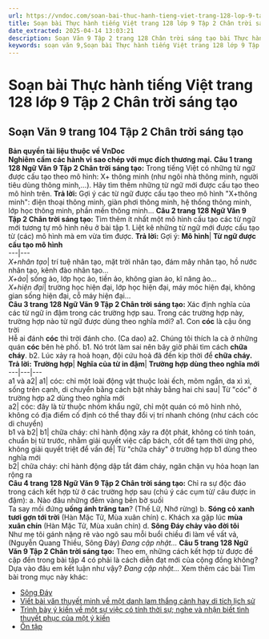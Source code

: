 ```yaml
---
url: https://vndoc.com/soan-bai-thuc-hanh-tieng-viet-trang-128-lop-9-tap-2-chan-troi-sang-tao-322299
title: Soạn bài Thực hành tiếng Việt trang 128 lớp 9 Tập 2 Chân trời sáng tạo - VnDoc.com
date_extracted: 2025-04-14 13:03:21
description: Soạn Văn 9 Tập 2 trang 128 Chân trời sáng tạo bài Thực hành tiếng Việt gồm phần trả lời chi tiết, đầy đủ, bám sát các câu hỏi, yêu cầu trong SGK (chỉ có trên VnDoc). Mời các bạn tham khảo.
keywords: soạn văn 9,Soạn bài Thực hành tiếng Việt trang 128 lớp 9 Tập 2 Chân trời sáng tạo,Soạn bài Thực hành tiếng Việt lớp 9 trang 128 Tập 2 Chân trời sáng tạo,Soạn văn 9 Tập 2 trang 128 Chân trời sáng tạo,Thực hành tiếng Việt trang 128 lớp 9 Tập 2 Chân trời sáng tạo,Thực hành tiếng Việt lớp 9 trang 128 Tập 2 Chân trời sáng tạo,văn 9,ngữ văn 9,soạn văn 9 Chân trời sáng tạo,soạn văn 9 tập 2,giải văn 9,soạn ngữ văn 9,giải ngữ văn 9,giải sgk ngữ văn 9
---
```


# Soạn bài Thực hành tiếng Việt trang 128 lớp 9 Tập 2 Chân trời sáng tạo
## **Soạn Văn 9 trang 104 Tập 2 Chân trời sáng tạo**
**Bản quyền tài liệu thuộc về VnDoc**  
**Nghiêm cấm các hành vi sao chép với mục đích thương mại.**
**Câu 1 trang 128 Ngữ Văn 9 Tập 2 Chân trời sáng tạo:** Trong tiếng Việt có những từ ngữ được cấu tạo theo mô hình: X+ thông minh \(như ngôi nhà thông minh, người tiêu dùng thông minh,...\). Hãy tìm thêm những từ ngữ mới được cấu tạo theo mô hình trên.
**Trả lời:**
Gợi ý các từ ngữ được cấu tạo theo mô hình "X+thông minh": điện thoại thông minh, giàn phơi thông minh, hệ thống thông minh, lớp học thông minh, phần mền thông minh...
**Câu 2 trang 128 Ngữ Văn 9 Tập 2 Chân trời sáng tạo:** Tìm thêm ít nhất một mô hình cấu tạo các từ ngữ mới tương tự mô hình nêu ở bài tập 1. Liệt kê những từ ngữ mới được cấu tạo từ \(các\) mô hình mà em vừa tìm được.
**Trả lời:**
Gợi ý:
**Mô hình**| **Từ ngữ được cấu tạo mô hình**  
---|---  
 _X+nhân tạo_|  trí tuệ nhân tạo, mặt trời nhân tạo, đám mây nhân tạo, hồ nước nhân tạo, kênh đào nhân tạo...  
_X+ảo_|  sống ảo, lớp học ảo, tiền ảo, không gian ảo, kĩ năng ảo...  
_X+hiện đại_|  trường học hiện đại, lớp học hiện đại, máy móc hiện đại, không gian sống hiện đại, cỗ máy hiện đại...  
**Câu 3 trang 128 Ngữ Văn 9 Tập 2 Chân trời sáng tạo:** Xác định nghĩa của các từ ngữ in đậm trong các trường hợp sau. Trong các trường hợp này, trường hợp nào từ ngữ được dùng theo nghĩa mới?
a1. Con **cóc** là cậu ông trời  
Hễ ai đánh **cóc** thì trời đánh cho.
\(Ca dao\)
a2. Chúng tôi thích la cà ở những quán **cóc** bên hè phố.
b1. Nó trót làm sai nên bây giờ phải tìm cách **chữa cháy**.
b2. Lúc xảy ra hoả hoạn, đội cứu hoả đã đến kịp thời để **chữa cháy.**
**Trả lời:**
**Trường hợp**| **Nghĩa của từ in đậm**| **Trường hợp dùng theo nghĩa mới**  
---|---|---  
a1 và a2| a1| cóc: chỉ một loài động vật thuộc loài ếch, mõm ngắn, da xì xì, sống trên cạnh, di chuyển bằng cách bật nhảy bằng hai chi sau| Từ "cóc" ở trường hợp a2 dùng theo nghĩa mới  
a2| cóc: đây là từ thuộc nhóm khẩu ngữ, chỉ một quán có mô hình nhỏ, không có địa điểm cố định có thể thay đổi vị trí nhanh chóng \(như cách cóc di chuyển\)  
b1 và b2| b1| chữa cháy: chỉ hành động xảy ra đột phát, không có tính toán, chuẩn bị từ trước, nhằm giải quyết việc cấp bách, cốt để tạm thời ứng phó, không giải quyết triệt để vấn đề| Từ "chữa cháy" ở trường hợp b1 dùng theo nghĩa mới  
b2| chữa cháy: chỉ hành động dập tắt đám cháy, ngăn chặn vụ hỏa hoạn lan rộng ra  
**Câu 4 trang 128 Ngữ Văn 9 Tập 2 Chân trời sáng tạo:** Chỉ ra sự độc đáo trong cách kết hợp từ ở các trường hợp sau \(chú ý các cụm từ/ câu được in đậm\):
a. Nào đâu những đêm vàng bên bờ suối  
Ta say mồi đứng **uống ánh trăng tan**?
\(Thế Lữ, Nhớ rừng\)
b. **Sóng cỏ xanh tươi gợn tới trời**
\(Hàn Mặc Tử, Mùa xuân chín\)
c. Khách xa gặp lúc **mùa xuân chín**
\(Hàn Mặc Tử, Mùa xuân chín\)
d. **Sông Ðáy chảy vào đời tôi**  
Như mẹ tôi gánh nặng rẽ vào ngõ sau mỗi buổi chiều đi làm về vất vả,
\(Nguyễn Quang Thiều, Sông Đáy\)
_Đang cập nhật..._
**Câu 5 trang 128 Ngữ Văn 9 Tập 2 Chân trời sáng tạo:** Theo em, những cách kết hợp từ được đề cập đến trong bài tập 4 có phải là cách diễn đạt mới của cộng đồng không? Dựa vào đâu em kết luận như vậy?
_Đang cập nhật..._
Xem thêm các bài Tìm bài trong mục này khác:
  * [Sông Đáy](</soan-bai-song-day-lop-9-chan-troi-sang-tao-322305>)
  * [Viết bài văn thuyết minh về một danh lam thắng cảnh hay di tích lịch sử](</soan-bai-viet-bai-van-thuyet-minh-ve-mot-danh-lam-thang-canh-hay-di-tich-lich-su-lop-9-tap-2-chan-troi-sang-tao-322335>)
  * [Trình bày ý kiến về một sự việc có tính thời sự; nghe và nhận biết tình thuyết phục của một ý kiến](</soan-bai-trinh-bay-y-kien-ve-mot-su-viec-co-tinh-thoi-su-nghe-va-nhan-biet-tinh-thuyet-phuc-cua-mot-y-kien-lop-9-chan-troi-sang-tao-322340>)
  * [Ôn tập](</soan-bai-on-tap-trang-138-lop-9-tap-2-chan-troi-sang-tao-322345>)

